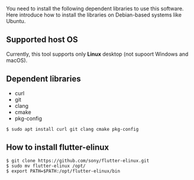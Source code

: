 You need to install the following dependent libraries to use this software. Here introduce how to install the libraries on Debian-based systems like Ubuntu.

## Supported host OS
Currently, this tool supports only **Linux** desktop (not supoort Windows and macOS).

## Dependent libraries
- curl
- git
- clang
- cmake
- pkg-config

```Shell
$ sudo apt install curl git clang cmake pkg-config
```

## How to install flutter-elinux
```Shell
$ git clone https://github.com/sony/flutter-elinux.git
$ sudo mv flutter-elinux /opt/
$ export PATH=$PATH:/opt/flutter-elinux/bin
```
